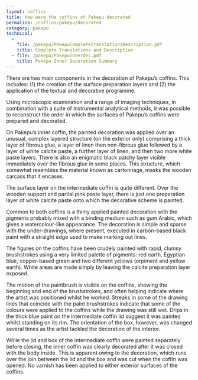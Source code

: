 ```yaml
---
layout: coffins
title: How were the coffins of Pakepu decorated
permalink: /coffins/pakepu/decorated
category: pakepu
technical:
  - 
    file: /pakepu/PakepuCompleteTranslationsDescription.pdf
    title: Complete Translations and Description
  - file: /pakepu/Pakepuinnerdec.pdf
    title: Pakepu Inner Decoration Summary
---
```


There are two main components in the decoration of Pakepu’s coffins. This includes: (1) the creation of the surface preparation layers and (2) the application of the textual and decorative programme.

Using microscopic examination and a range of imaging techniques, in combination with a suite of instrumental analytical methods, it was possible to reconstruct the order in which the surfaces of Pakepu’s coffins were prepared and decorated.

On Pakepu’s inner coffin, the painted decoration was applied over an unusual, complex layered structure (on the exterior only) comprising a thick layer of fibrous glue, a layer of linen then non-fibrous glue followed by a layer of white calcite paste, a further layer of linen, and then two more white paste layers. There is also an enigmatic black patchy layer visible immediately over the fibrous glue in some places. This structure, which somewhat resembles the material known as cartonnage, masks the wooden carcass that it encases.

The surface layer on the intermediate coffin is quite different. Over the wooden support and partial pink paste layer, there is just one preparation layer of white calcite paste onto which the decorative scheme is painted.

Common to both coffins is a thinly applied painted decoration with the pigments probably mixed with a binding medium such as gum Arabic, which gives a watercolour-like appearance. The decoration is simple and sparse with the under-drawings, where present, executed in carbon-based black paint with a straight edge used to make marking out lines.

The figures on the coffins have been crudely painted with rapid, clumsy brushstrokes using a very limited palette of pigments: red earth, Egyptian blue, copper-based green and two different yellows (orpiment and yellow earth). White areas are made simply by leaving the calcite preparation layer exposed.

The motion of the paintbrush is visible on the coffins, showing the beginning and end of the brushstrokes, and often helping indicate where the artist was positioned whilst he worked. Streaks in some of the drawing lines that coincide with the paint brushstrokes indicate that some of the colours were applied to the coffins while the drawing was still wet. Drips in the thick blue paint on the intermediate coffin lid suggest it was painted whilst standing on its rim. The orientation of the box, however, was changed several times as the artist tackled the decoration of the interior.

While the lid and box of the intermediate coffin were painted separately before closing, the inner coffin was clearly decorated after it was closed with the body inside. This is apparent owing to the decoration, which runs over the join between the lid and the box and was cut when the coffin was opened. No varnish has been applied to either exterior surfaces of the coffins.
